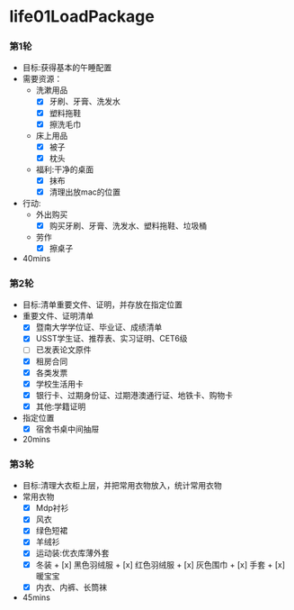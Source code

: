 # life01LoadPackage

### 第1轮
- 目标:获得基本的午睡配置
- 需要资源：
    + 洗漱用品
        * [x] 牙刷、牙膏、洗发水
        * [x] 塑料拖鞋
        * [x] 擦洗毛巾 
    + 床上用品
        * [x] 被子
        * [x] 枕头
    + 福利:干净的桌面
        * [x] 抹布
        * [x] 清理出放mac的位置
- 行动:
    + 外出购买
        * [x] 购买牙刷、牙膏、洗发水、塑料拖鞋、垃圾桶
    + 劳作
        * [x] 擦桌子
- 40mins
        
### 第2轮
- 目标:清单重要文件、证明，并存放在指定位置
- 重要文件、证明清单
    + [x] 暨南大学学位证、毕业证、成绩清单
    + [x] USST学生证、推荐表、实习证明、CET6级
    + [ ] 已发表论文原件
    + [x] 租房合同
    + [x] 各类发票
    + [x] 学校生活用卡
    + [x] 银行卡、过期身份证、过期港澳通行证、地铁卡、购物卡
    + [x] 其他:学籍证明
- 指定位置
    + [x] 宿舍书桌中间抽屉
- 20mins

### 第3轮
- 目标:清理大衣柜上层，并把常用衣物放入，统计常用衣物
- 常用衣物
    + [x] Mdp衬衫
    + [x] 风衣
    + [x] 绿色短裙
    + [x] 羊绒衫
    + [x] 运动装:优衣库薄外套
    + [x] 冬装
            + [x] 黑色羽绒服
            + [x] 红色羽绒服
            + [x] 灰色围巾
            + [x] 手套
            + [x] 暖宝宝
    + [x] 内衣、内裤、长筒袜
- 45mins